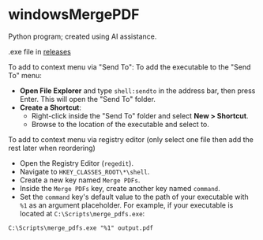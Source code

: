 # windowsMergePDF
Python program; created using AI assistance. 

.exe file in [releases](https://github.com/Googolplexic/windowsMergePDF/releases/tag/1.0)

To add to context menu via "Send To": 
   To add the executable to the "Send To" menu:

   - **Open File Explorer** and type `shell:sendto` in the address bar, then press Enter. This will open the "Send To" folder.
   - **Create a Shortcut**:
     - Right-click inside the "Send To" folder and select **New > Shortcut**.
     - Browse to the location of the executable and select to.

To add to context menu via registry editor (only select one file then add the rest later when reordering)

   - Open the Registry Editor (`regedit`).
   - Navigate to `HKEY_CLASSES_ROOT\*\shell`.
   - Create a new key named `Merge PDFs`.
   - Inside the `Merge PDFs` key, create another key named `command`.
   - Set the `command` key's default value to the path of your executable with `%1` as an argument placeholder.
    For example, if your executable is located at `C:\Scripts\merge_pdfs.exe`:
   ```
   C:\Scripts\merge_pdfs.exe "%1" output.pdf
   ```
